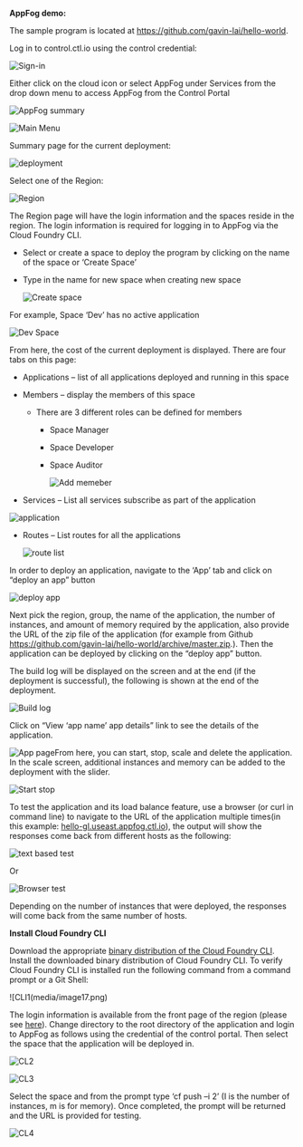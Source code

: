 **AppFog demo:**

The sample program is located at
<https://github.com/gavin-lai/hello-world>.

Log in to control.ctl.io using the control credential:

![Sign-in](media/image1.png)

Either click on the cloud icon or select AppFog under Services from the
drop down menu to access AppFog from the Control Portal

![AppFog summary](media/image2.png)

![Main Menu](media/image3.png)

Summary page for the current deployment:

![deployment](media/image4.png)

Select one of the Region:

<span id="logincredential" class="anchor"></span>![Region](media/image5.png)

The Region page will have the login information and the spaces reside in
the region. The login information is required for logging in to AppFog
via the Cloud Foundry CLI.

-   Select or create a space to deploy the program by clicking on the
    name of the space or ‘Create Space’

-   Type in the name for new space when creating new space

    ![Create space](media/image6.png)

For example, Space ‘Dev’ has no active application

![Dev Space](media/image7.png)

From here, the cost of the current deployment is displayed. There are
four tabs on this page:

-   Applications – list of all applications deployed and running in this
    space

-   Members – display the members of this space

    -   There are 3 different roles can be defined for members

        -   Space Manager

        -   Space Developer

        -   Space Auditor

            ![Add memeber](media/image8.png)

-   Services – List all services subscribe as part of the application

 ![application](media/image9.png)

-   Routes – List routes for all the applications

    ![route list](media/image10.png)

In order to deploy an application, navigate to the ‘App’ tab and click
on “deploy an app” button

![deploy app](media/image11.png)

Next pick the region, group, the name of the application, the number of
instances, and amount of memory required by the application, also
provide the URL of the zip file of the application (for example from
Github <https://github.com/gavin-lai/hello-world/archive/master.zip>.).
Then the application can be deployed by clicking on the “deploy app”
button.

The build log will be displayed on the screen and at the end (if the
deployment is successful), the following is shown at the end of the
deployment.

![Build log](media/image12.png)

Click on “View ‘app name’ app details” link to see the details of the
application.

![App page](media/image13.png)From here, you can start, stop, scale and delete
the application. In the scale screen, additional instances and memory
can be added to the deployment with the slider.

![Start stop](media/image14.png)

To test the application and its load balance feature, use a browser (or
curl in command line) to navigate to the URL of the application multiple
times(in this example:
[hello-gl.useast.appfog.ctl.io](http://hello-gl.useast.appfog.ctl.io)),
the output will show the responses come back from different hosts as the
following:

![text based test](media/image15.png)

Or

![Browser test](media/image16.png)

Depending on the number of instances that were deployed, the responses
will come back from the same number of hosts.

**Install Cloud Foundry CLI**

Download the appropriate [binary distribution of the Cloud Foundry
CLI](https://github.com/cloudfoundry/cli/blob/master/README.md#downloads).
Install the downloaded binary distribution of Cloud Foundry CLI. To
verify Cloud Foundry CLI is installed run the following command from a
command prompt or a Git Shell:

![CLI1(media/image17.png)

The login information is available from the front page of the region
(please see [here](#logincredential)). Change directory to the root
directory of the application and login to AppFog as follows using the
credential of the control portal. Then select the space that the
application will be deployed in.

![CL2](media/image18.png)

![CL3](media/image19.png)

Select the space and from the prompt type ‘cf push –i 2’ (I is the
number of instances, m is for memory). Once completed, the prompt will be returned and
the URL is provided for testing.

![CL4](media/image20.gif)
